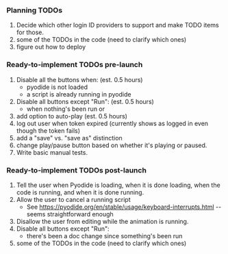 ### Planning TODOs
1. Decide which other login ID providers to support and make TODO items for those.
4. some of the TODOs in the code (need to clarify which ones)
5. figure out how to deploy

### Ready-to-implement TODOs pre-launch

1. Disable all the buttons when: (est. 0.5 hours)
   * pyodide is not loaded
   * a script is already running in pyodide
2. Disable all buttons except "Run": (est. 0.5 hours)
   * when nothing's been run or
3. add option to auto-play (est. 0.5 hours)
4. log out user when token expired (currently shows as logged in even though the token fails)
5. add a "save" vs. "save as" distinction
6. change play/pause button based on whether it's playing or paused.
7. Write basic manual tests.

### Ready-to-implement TODOs post-launch
1. Tell the user when Pyodide is loading, when it is done loading, when the code is running, and when it is done running.
2. Allow the user to cancel a running script
   * See https://pyodide.org/en/stable/usage/keyboard-interrupts.html -- seems straightforward enough
3. Disallow the user from editing while the animation is running.
4. Disable all buttons except "Run":
   * there's been a doc change since something's been run
5. some of the TODOs in the code (need to clarify which ones)
